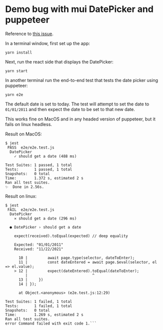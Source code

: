# Demo bug with mui DatePicker and puppeteer

Reference to [this issue](https://github.com/mui-org/material-ui/issues/29820).


In a terminal window, first set up the app:
```
yarn install
```

Next, run the react side that displays the DatePicker:

```
yarn start
```

In another terminal run the end-to-end test that tests the date picker using puppeteer:

```
yarn e2e
```

The default date is set to today.
The test will attempt to set the date to `01/01/2011`
and then expect the date to be set to that new date.

This works fine on MacOS and in any headed version of puppeteer, but it fails on linux headless.

Result on MacOS:
```
$ jest
 PASS  e2e/e2e.test.js
  DatePicker
    ✓ should get a date (488 ms)

Test Suites: 1 passed, 1 total
Tests:       1 passed, 1 total
Snapshots:   0 total
Time:        1.372 s, estimated 2 s
Ran all test suites.
✨  Done in 2.56s.
```


Result on linux:
```
$ jest
 FAIL  e2e/e2e.test.js
  DatePicker
    ✕ should get a date (296 ms)

  ● DatePicker › should get a date

    expect(received).toEqual(expected) // deep equality

    Expected: "01/01/2011"
    Received: "11/22/2021"

      10 |         await page.type(selector, dateToEnter);
      11 |         const dateEntered = await page.$eval(selector, el => el.value);
    > 12 |         expect(dateEntered).toEqual(dateToEnter);
         |                             ^
      13 |     })
      14 | });

      at Object.<anonymous> (e2e.test.js:12:29)

Test Suites: 1 failed, 1 total
Tests:       1 failed, 1 total
Snapshots:   0 total
Time:        1.269 s, estimated 2 s
Ran all test suites.
error Command failed with exit code 1.```
